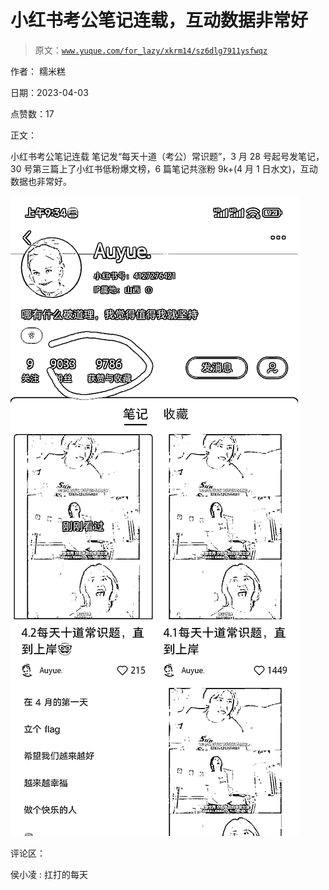 # 小红书考公笔记连载，互动数据非常好

> 原文：[`www.yuque.com/for_lazy/xkrm14/sz6dlg7911ysfwqz`](https://www.yuque.com/for_lazy/xkrm14/sz6dlg7911ysfwqz)

作者： 糯米糕

日期：2023-04-03

点赞数：17

正文：

小红书考公笔记连载 笔记发“每天十道（考公）常识题”，3 月 28 号起号发笔记，30 号第三篇上了小红书低粉爆文榜，6 篇笔记共涨粉 9k+(4 月 1 日水文)，互动数据也非常好。

![](img/1315d48af20c1d9357ad70e1c4f58dd7.png)

评论区：

侯小凌 : 扛打的每天

